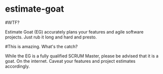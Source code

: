 estimate-goat
=============

#WTF?

Estimate Goat (EG) accurately plans your features and agile software projects. Just rub it long and hard and presto. 

#This is amazing. What's the catch?

While the EG is a fully qualified SCRUM Master, please be advised that it is a goat. On the internet. Caveat your features and project  estimates accordingly. 
